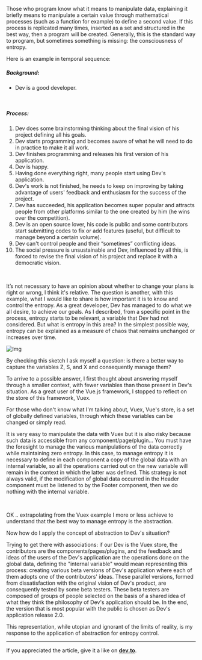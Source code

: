 Those who program know what it means to manipulate data, explaining it briefly means to manipulate a certain value through mathematical processes (such as a function for example) to define a second value. If this process is replicated many times, inserted as a set and structured in the best way, then a program will be created. Generally, this is the standard way to program, but sometimes something is missing: the consciousness of entropy.

Here is an example in temporal sequence:

##### Background:

- Dev is a good developer.

<br>

##### Process:

 1. Dev does some brainstorming thinking about the final vision of his project defining all his goals.
 2. Dev starts programming and becomes aware of what he will need to do in practice to make it all work.
 3. Dev finishes programming and releases his first version of his application.
 4. Dev is happy.
 5. Having done everything right, many people start using Dev's application.
 6. Dev's work is not finished, he needs to keep on improving by taking advantage of users' feedback and enthusiasm for the success of the project.
 7. Dev has succeeded, his application becomes super popular and attracts people from other platforms similar to the one created by him (he wins over the competition).
 8. Dev is an open source lover, his code is public and some contributors start submitting codes to fix or add features (useful, but difficult to manage beyond a certain volume).
 9. Dev can't control people and their “sometimes” conflicting ideas.
10. The social pressure is unsustainable and Dev, influenced by all this, is forced to revise the final vision of his project and replace it with a democratic vision.

<br>

It’s not necessary to have an opinion about whether to change your plans is right or wrong, I think it's relative. The question is another, with this example, what I would like to share is how important it is to know and control the entropy. As a great developer, Dev has managed to do what we all desire, to achieve our goals. As I described, from a specific point in the process, entropy starts to be relevant, a variable that Dev had not considered. But what is entropy in this area? In the simplest possible way, entropy can be explained as a measure of chaos that remains unchanged or increases over time.

![Img](https://a.storyblok.com/f/106240/1191x731/add4813309/explication-entropy.png)

By checking this sketch I ask myself a question: is there a better way to capture the variables Z, S, and X and consequently manage them?

To arrive to a possible answer, I first thought about answering myself through a smaller context, with fewer variables than those present in Dev's situation. As a great user of the Vue.js framework, I stopped to reflect on the store of this framework, Vuex.

For those who don't know what I'm talking about, Vuex, Vue's store, is a set of globally defined variables, through which these variables can be changed or simply read.

It is very easy to manipulate the data with Vuex but it is also risky because such data is accessible from any component/page/plugin... You must have the foresight to manage the various manipulations of the data correctly while maintaining zero entropy. In this case, to manage entropy it is necessary to define in each component a copy of the global data with an internal variable, so all the operations carried out on the new variable will remain in the context in which the latter was defined. This strategy is not always valid, if the modification of global data occurred in the Header component must be listened to by the Footer component, then we do nothing with the internal variable.

<br>

OK .. extrapolating from the Vuex example I more or less achieve to understand that the best way to manage entropy is the abstraction.

Now how do I apply the concept of abstraction to Dev's situation?

Trying to get there with associations: if our Dev is the Vuex store, the contributors are the components/pages/plugins, and the feedback and ideas of the users of the Dev's application are the operations done on the global data, defining the "internal variable" would mean representing this process: creating various beta versions of Dev's application where each of them adopts one of the contributors' ideas.  These parallel versions, formed from dissatisfaction with the original vision of Dev's product, are consequently tested by some beta testers. These beta testers are composed of groups of people selected on the basis of a shared idea of what they think the philosophy of Dev's application should be. In the end, the version that is most popular with the public is chosen as Dev's application release 2.0.

This representation, while utopian and ignorant of the limits of reality, is my response to the application of abstraction for entropy control.

---

If you appreciated the article, give it a like on [**dev.to**](https://dev.to/falcosan/the-entropy-of-states-5gbi).